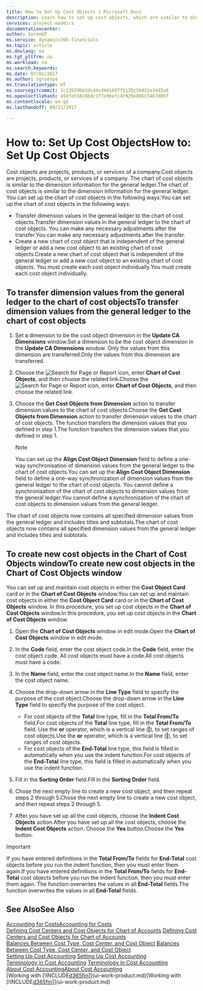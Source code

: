 ```yaml
---
title: How to Set Up Cost Objects | Microsoft Docs
description: Learn how to set up cost objects, which are similar to dimensions for the general ledger.
services: project-madeira
documentationcenter: 
author: SorenGP
ms.service: dynamics365-financials
ms.topic: article
ms.devlang: na
ms.tgt_pltfrm: na
ms.workload: na
ms.search.keywords: 
ms.date: 07/01/2017
ms.author: sgroespe
ms.translationtype: HT
ms.sourcegitcommit: 2c13559bb3dc44cdb61697f5135c5b931e34d2a8
ms.openlocfilehash: 45bfe558c8bdc1f7c0befc4c929e895c54b7d85f
ms.contentlocale: en-gb
ms.lasthandoff: 09/22/2017

---
```

# <a name="how-to-set-up-cost-objects"></a><span data-ttu-id="8224b-103">How to: Set Up Cost Objects</span><span class="sxs-lookup"><span data-stu-id="8224b-103">How to: Set Up Cost Objects</span></span>
<span data-ttu-id="8224b-104">Cost objects are projects, products, or services of a company.</span><span class="sxs-lookup"><span data-stu-id="8224b-104">Cost objects are projects, products, or services of a company.</span></span> <span data-ttu-id="8224b-105">The chart of cost objects is similar to the dimension information for the general ledger.</span><span class="sxs-lookup"><span data-stu-id="8224b-105">The chart of cost objects is similar to the dimension information for the general ledger.</span></span> <span data-ttu-id="8224b-106">You can set up the chart of cost objects in the following ways:</span><span class="sxs-lookup"><span data-stu-id="8224b-106">You can set up the chart of cost objects in the following ways:</span></span>  

* <span data-ttu-id="8224b-107">Transfer dimension values in the general ledger to the chart of cost objects.</span><span class="sxs-lookup"><span data-stu-id="8224b-107">Transfer dimension values in the general ledger to the chart of cost objects.</span></span> <span data-ttu-id="8224b-108">You can make any necessary adjustments after the transfer.</span><span class="sxs-lookup"><span data-stu-id="8224b-108">You can make any necessary adjustments after the transfer.</span></span>  
* <span data-ttu-id="8224b-109">Create a new chart of cost object that is independent of the general ledger or add a new cost object to an existing chart of cost objects.</span><span class="sxs-lookup"><span data-stu-id="8224b-109">Create a new chart of cost object that is independent of the general ledger or add a new cost object to an existing chart of cost objects.</span></span> <span data-ttu-id="8224b-110">You must create each cost object individually.</span><span class="sxs-lookup"><span data-stu-id="8224b-110">You must create each cost object individually.</span></span>  

## <a name="to-transfer-dimension-values-from-the-general-ledger-to-the-chart-of-cost-objects"></a><span data-ttu-id="8224b-111">To transfer dimension values from the general ledger to the chart of cost objects</span><span class="sxs-lookup"><span data-stu-id="8224b-111">To transfer dimension values from the general ledger to the chart of cost objects</span></span>  
1.  <span data-ttu-id="8224b-112">Set a dimension to be the cost object dimension in the **Update CA Dimensions** window.</span><span class="sxs-lookup"><span data-stu-id="8224b-112">Set a dimension to be the cost object dimension in the **Update CA Dimensions** window.</span></span> <span data-ttu-id="8224b-113">Only the values from this dimension are transferred.</span><span class="sxs-lookup"><span data-stu-id="8224b-113">Only the values from this dimension are transferred.</span></span>  
2.  <span data-ttu-id="8224b-114">Choose the ![Search for Page or Report](media/ui-search/search_small.png "Search for Page or Report icon") icon, enter **Chart of Cost Objects**, and then choose the related link.</span><span class="sxs-lookup"><span data-stu-id="8224b-114">Choose the ![Search for Page or Report](media/ui-search/search_small.png "Search for Page or Report icon") icon, enter **Chart of Cost Objects**, and then choose the related link.</span></span>  
3.  <span data-ttu-id="8224b-115">Choose the **Get Cost Objects from Dimension** action to transfer dimension values to the chart of cost objects.</span><span class="sxs-lookup"><span data-stu-id="8224b-115">Choose the **Get Cost Objects from Dimension** action to transfer dimension values to the chart of cost objects.</span></span> <span data-ttu-id="8224b-116">The function transfers the dimension values that you defined in step 1.</span><span class="sxs-lookup"><span data-stu-id="8224b-116">The function transfers the dimension values that you defined in step 1.</span></span>  

    > [!NOTE]  
    >  <span data-ttu-id="8224b-117">You can set up the **Align Cost Object Dimension**  field to define a one-way synchronisation of dimension values from the general ledger to the chart of cost objects.</span><span class="sxs-lookup"><span data-stu-id="8224b-117">You can set up the **Align Cost Object Dimension**  field to define a one-way synchronization of dimension values from the general ledger to the chart of cost objects.</span></span> <span data-ttu-id="8224b-118">You cannot define a synchronisation of the chart of cost objects to dimension values from the general ledger.</span><span class="sxs-lookup"><span data-stu-id="8224b-118">You cannot define a synchronization of the chart of cost objects to dimension values from the general ledger.</span></span>  

<span data-ttu-id="8224b-119">The chart of cost objects now contains all specified dimension values from the general ledger and includes titles and subtotals.</span><span class="sxs-lookup"><span data-stu-id="8224b-119">The chart of cost objects now contains all specified dimension values from the general ledger and includes titles and subtotals.</span></span>  

## <a name="to-create-new-cost-objects-in-the-chart-of-cost-objects-window"></a><span data-ttu-id="8224b-120">To create new cost objects in the Chart of Cost Objects window</span><span class="sxs-lookup"><span data-stu-id="8224b-120">To create new cost objects in the Chart of Cost Objects window</span></span>  
<span data-ttu-id="8224b-121">You can set up and maintain cost objects in either the **Cost Object Card** card or in the **Chart of Cost Objects** window.</span><span class="sxs-lookup"><span data-stu-id="8224b-121">You can set up and maintain cost objects in either the **Cost Object Card** card or in the **Chart of Cost Objects** window.</span></span> <span data-ttu-id="8224b-122">In this procedure, you set up cost objects in the **Chart of Cost Objects** window.</span><span class="sxs-lookup"><span data-stu-id="8224b-122">In this procedure, you set up cost objects in the **Chart of Cost Objects** window.</span></span>  

1.  <span data-ttu-id="8224b-123">Open the **Chart of Cost Objects** window in edit mode.</span><span class="sxs-lookup"><span data-stu-id="8224b-123">Open the **Chart of Cost Objects** window in edit mode.</span></span>  
2.  <span data-ttu-id="8224b-124">In the **Code** field, enter the cost object code.</span><span class="sxs-lookup"><span data-stu-id="8224b-124">In the **Code** field, enter the cost object code.</span></span> <span data-ttu-id="8224b-125">All cost objects must have a code.</span><span class="sxs-lookup"><span data-stu-id="8224b-125">All cost objects must have a code.</span></span>  
3.  <span data-ttu-id="8224b-126">In the **Name** field, enter the cost object name.</span><span class="sxs-lookup"><span data-stu-id="8224b-126">In the **Name** field, enter the cost object name.</span></span>  
4.  <span data-ttu-id="8224b-127">Choose the drop-down arrow in the **Line Type** field to specify the purpose of the cost object.</span><span class="sxs-lookup"><span data-stu-id="8224b-127">Choose the drop-down arrow in the **Line Type** field to specify the purpose of the cost object.</span></span>  

    * <span data-ttu-id="8224b-128">For cost objects of the **Total** line type, fill in the **Total From/To** field.</span><span class="sxs-lookup"><span data-stu-id="8224b-128">For cost objects of the **Total** line type, fill in the **Total From/To** field.</span></span> <span data-ttu-id="8224b-129">Use the **or** operator, which is a vertical line (**&#124;**), to set ranges of cost objects.</span><span class="sxs-lookup"><span data-stu-id="8224b-129">Use the **or** operator, which is a vertical line (**&#124;**), to set ranges of cost objects.</span></span>  
    * <span data-ttu-id="8224b-130">For cost objects of the **End-Total** line type, this field is filled in automatically when you use  the indent function.</span><span class="sxs-lookup"><span data-stu-id="8224b-130">For cost objects of the **End-Total** line type, this field is filled in automatically when you use  the indent function.</span></span>  
5.  <span data-ttu-id="8224b-131">Fill in the **Sorting Order** field.</span><span class="sxs-lookup"><span data-stu-id="8224b-131">Fill in the **Sorting Order** field.</span></span>  
6.  <span data-ttu-id="8224b-132">Chose the next empty line to create a new cost object, and then repeat steps 2 through 5.</span><span class="sxs-lookup"><span data-stu-id="8224b-132">Chose the next empty line to create a new cost object, and then repeat steps 2 through 5.</span></span>  
7.  <span data-ttu-id="8224b-133">After you have set up all the cost objects, choose the **Indent Cost Objects** action.</span><span class="sxs-lookup"><span data-stu-id="8224b-133">After you have set up all the cost objects, choose the **Indent Cost Objects** action.</span></span> <span data-ttu-id="8224b-134">Choose the **Yes** button.</span><span class="sxs-lookup"><span data-stu-id="8224b-134">Choose the **Yes** button.</span></span>  

> [!IMPORTANT]  
>  <span data-ttu-id="8224b-135">If you have entered definitions in the **Total From/To** fields for **End-Total** cost objects before you run the indent function, then you must enter them again.</span><span class="sxs-lookup"><span data-stu-id="8224b-135">If you have entered definitions in the **Total From/To** fields for **End-Total** cost objects before you run the indent function, then you must enter them again.</span></span> <span data-ttu-id="8224b-136">The function overwrites the values in all **End-Total** fields.</span><span class="sxs-lookup"><span data-stu-id="8224b-136">The function overwrites the values in all **End-Total** fields.</span></span>  

## <a name="see-also"></a><span data-ttu-id="8224b-137">See Also</span><span class="sxs-lookup"><span data-stu-id="8224b-137">See Also</span></span>  
[<span data-ttu-id="8224b-138">Accounting for Costs</span><span class="sxs-lookup"><span data-stu-id="8224b-138">Accounting for Costs</span></span>](finance-manage-cost-accounting.md)  
<span data-ttu-id="8224b-139">[Defining Cost Centers and Cost Objects for Chart of Accounts](finance-defining-cost-centers-and-cost-objects-for-chart-of-accounts.md) </span><span class="sxs-lookup"><span data-stu-id="8224b-139">[Defining Cost Centers and Cost Objects for Chart of Accounts](finance-defining-cost-centers-and-cost-objects-for-chart-of-accounts.md) </span></span>  
<span data-ttu-id="8224b-140">[Balances Between Cost Type, Cost Center, and Cost Object](finance-balances-between-cost-type-cost-center-and-cost-object.md) </span><span class="sxs-lookup"><span data-stu-id="8224b-140">[Balances Between Cost Type, Cost Center, and Cost Object](finance-balances-between-cost-type-cost-center-and-cost-object.md) </span></span>  
<span data-ttu-id="8224b-141">[Setting Up Cost Accounting](finance-set-up-cost-accounting.md) </span><span class="sxs-lookup"><span data-stu-id="8224b-141">[Setting Up Cost Accounting](finance-set-up-cost-accounting.md) </span></span>  
<span data-ttu-id="8224b-142">[Terminology in Cost Accounting](finance-terminology-in-cost-accounting.md) </span><span class="sxs-lookup"><span data-stu-id="8224b-142">[Terminology in Cost Accounting](finance-terminology-in-cost-accounting.md) </span></span>  
[<span data-ttu-id="8224b-143">About Cost Accounting</span><span class="sxs-lookup"><span data-stu-id="8224b-143">About Cost Accounting</span></span>](finance-about-cost-accounting.md)  
<span data-ttu-id="8224b-144">[Working with [!INCLUDE[d365fin](includes/d365fin_md.md)]](ui-work-product.md)</span><span class="sxs-lookup"><span data-stu-id="8224b-144">[Working with [!INCLUDE[d365fin](includes/d365fin_md.md)]](ui-work-product.md)</span></span>

